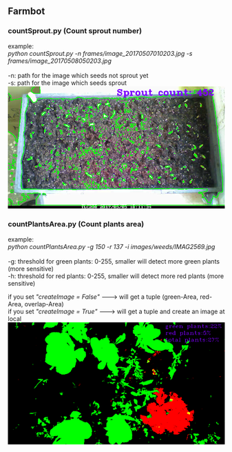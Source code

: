 Farmbot<br />
---
### countSprout.py (Count sprout number) <br />
example: <br />
*python countSprout.py -n frames/image_20170507010203.jpg -s frames/image_20170508050203.jpg* 
<br /><br />
-n: path for the image which seeds not sprout yet  <br />
-s: path for the image which seeds sprout <br />
![alt tag](https://github.com/ch-tseng/farmbot/blob/master/detectSprout.png)

### countPlantsArea.py (Count plants area) <br />
example: <br />
*python countPlantsArea.py -g 150 -r 137 -i images/weeds/IMAG2569.jpg* 
<br /><br />
-g: threshold for green plants: 0-255, smaller will detect more green plants (more sensitive) <br />
-h: threshold for red plants: 0-255, smaller will detect more red plants (more sensitive) <br />

if you set *"createImage = False"*  ---> will get a tuple (green-Area, red-Area, overlap-Area)<br />
if you set *"createImage = True"*  ---> will get a tuple and create an image at local <br />
![alt tag](https://github.com/ch-tseng/farmbot/blob/master/output.png)

